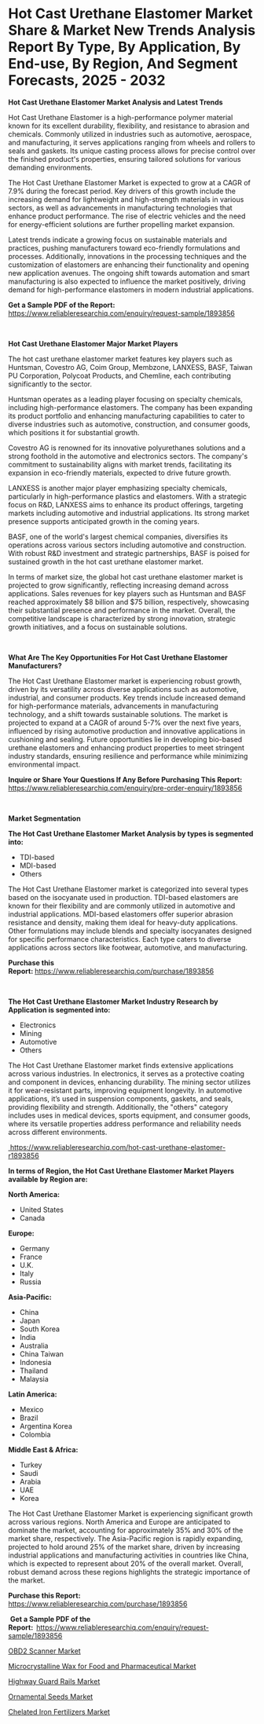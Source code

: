 <p><h1>Hot Cast Urethane Elastomer Market Share & Market New Trends Analysis Report By Type, By Application, By End-use, By Region, And Segment Forecasts, 2025 - 2032</h1></p><p><strong>Hot Cast Urethane Elastomer Market Analysis and Latest Trends</strong></p>
<p><p>Hot Cast Urethane Elastomer is a high-performance polymer material known for its excellent durability, flexibility, and resistance to abrasion and chemicals. Commonly utilized in industries such as automotive, aerospace, and manufacturing, it serves applications ranging from wheels and rollers to seals and gaskets. Its unique casting process allows for precise control over the finished product's properties, ensuring tailored solutions for various demanding environments.</p><p>The Hot Cast Urethane Elastomer Market is expected to grow at a CAGR of 7.9% during the forecast period. Key drivers of this growth include the increasing demand for lightweight and high-strength materials in various sectors, as well as advancements in manufacturing technologies that enhance product performance. The rise of electric vehicles and the need for energy-efficient solutions are further propelling market expansion.</p><p>Latest trends indicate a growing focus on sustainable materials and practices, pushing manufacturers toward eco-friendly formulations and processes. Additionally, innovations in the processing techniques and the customization of elastomers are enhancing their functionality and opening new application avenues. The ongoing shift towards automation and smart manufacturing is also expected to influence the market positively, driving demand for high-performance elastomers in modern industrial applications.</p></p>
<p><strong>Get a Sample PDF of the Report:&nbsp;</strong> <a href="https://www.reliableresearchiq.com/enquiry/request-sample/1893856?utm_campaign=2173&utm_medium=2&utm_source=Github&utm_content=ia&utm_term=04022025&utm_id=hot-cast-urethane-elastomer">https://www.reliableresearchiq.com/enquiry/request-sample/1893856</a></p>
<p>&nbsp;</p>
<p><strong>Hot Cast Urethane Elastomer Major Market Players</strong></p>
<p><p>The hot cast urethane elastomer market features key players such as Huntsman, Covestro AG, Coim Group, Membzone, LANXESS, BASF, Taiwan PU Corporation, Polycoat Products, and Chemline, each contributing significantly to the sector. </p><p>Huntsman operates as a leading player focusing on specialty chemicals, including high-performance elastomers. The company has been expanding its product portfolio and enhancing manufacturing capabilities to cater to diverse industries such as automotive, construction, and consumer goods, which positions it for substantial growth.</p><p>Covestro AG is renowned for its innovative polyurethanes solutions and a strong foothold in the automotive and electronics sectors. The company's commitment to sustainability aligns with market trends, facilitating its expansion in eco-friendly materials, expected to drive future growth.</p><p>LANXESS is another major player emphasizing specialty chemicals, particularly in high-performance plastics and elastomers. With a strategic focus on R&D, LANXESS aims to enhance its product offerings, targeting markets including automotive and industrial applications. Its strong market presence supports anticipated growth in the coming years.</p><p>BASF, one of the world's largest chemical companies, diversifies its operations across various sectors including automotive and construction. With robust R&D investment and strategic partnerships, BASF is poised for sustained growth in the hot cast urethane elastomer market.</p><p>In terms of market size, the global hot cast urethane elastomer market is projected to grow significantly, reflecting increasing demand across applications. Sales revenues for key players such as Huntsman and BASF reached approximately $8 billion and $75 billion, respectively, showcasing their substantial presence and performance in the market. Overall, the competitive landscape is characterized by strong innovation, strategic growth initiatives, and a focus on sustainable solutions.</p></p>
<p>&nbsp;</p>
<p><strong>What Are The Key Opportunities For Hot Cast Urethane Elastomer Manufacturers?</strong></p>
<p><p>The Hot Cast Urethane Elastomer market is experiencing robust growth, driven by its versatility across diverse applications such as automotive, industrial, and consumer products. Key trends include increased demand for high-performance materials, advancements in manufacturing technology, and a shift towards sustainable solutions. The market is projected to expand at a CAGR of around 5-7% over the next five years, influenced by rising automotive production and innovative applications in cushioning and sealing. Future opportunities lie in developing bio-based urethane elastomers and enhancing product properties to meet stringent industry standards, ensuring resilience and performance while minimizing environmental impact.</p></p>
<p><strong>Inquire or Share Your Questions If Any Before Purchasing This Report:</strong> <a href="https://www.reliableresearchiq.com/enquiry/pre-order-enquiry/1893856?utm_campaign=2173&utm_medium=2&utm_source=Github&utm_content=ia&utm_term=04022025&utm_id=hot-cast-urethane-elastomer">https://www.reliableresearchiq.com/enquiry/pre-order-enquiry/1893856</a></p>
<p>&nbsp;</p>
<p><strong>Market Segmentation</strong></p>
<p><strong>The Hot Cast Urethane Elastomer Market Analysis by types is segmented into:</strong></p>
<p><ul><li>TDI-based</li><li>MDI-based</li><li>Others</li></ul></p>
<p><p>The Hot Cast Urethane Elastomer market is categorized into several types based on the isocyanate used in production. TDI-based elastomers are known for their flexibility and are commonly utilized in automotive and industrial applications. MDI-based elastomers offer superior abrasion resistance and density, making them ideal for heavy-duty applications. Other formulations may include blends and specialty isocyanates designed for specific performance characteristics. Each type caters to diverse applications across sectors like footwear, automotive, and manufacturing.</p></p>
<p><strong>Purchase this Report:&nbsp;</strong><a href="https://www.reliableresearchiq.com/purchase/1893856?utm_campaign=2173&utm_medium=2&utm_source=Github&utm_content=ia&utm_term=04022025&utm_id=hot-cast-urethane-elastomer">https://www.reliableresearchiq.com/purchase/1893856</a></p>
<p>&nbsp;</p>
<p><strong>The Hot Cast Urethane Elastomer Market Industry Research by Application is segmented into:</strong></p>
<p><ul><li>Electronics</li><li>Mining</li><li>Automotive</li><li>Others</li></ul></p>
<p><p>The Hot Cast Urethane Elastomer market finds extensive applications across various industries. In electronics, it serves as a protective coating and component in devices, enhancing durability. The mining sector utilizes it for wear-resistant parts, improving equipment longevity. In automotive applications, it’s used in suspension components, gaskets, and seals, providing flexibility and strength. Additionally, the "others" category includes uses in medical devices, sports equipment, and consumer goods, where its versatile properties address performance and reliability needs across different environments.</p></p>
<p><a href="https://www.reliableresearchiq.com/hot-cast-urethane-elastomer-r1893856?utm_campaign=2173&utm_medium=2&utm_source=Github&utm_content=ia&utm_term=04022025&utm_id=hot-cast-urethane-elastomer">&nbsp;https://www.reliableresearchiq.com/hot-cast-urethane-elastomer-r1893856</a></p>
<p><strong>In terms of Region, the Hot Cast Urethane Elastomer Market Players available by Region are:</strong></p>
<p>
    <p> <strong> North America: </strong>
        <ul>
            <li>United States</li>
            <li>Canada</li>
        </ul>
        </p> 
    <p> <strong> Europe: </strong>
        <ul>
            <li>Germany</li>
            <li>France</li>
            <li>U.K.</li>
            <li>Italy</li>
            <li>Russia</li>
        </ul>
        </p> 
    <p> <strong> Asia-Pacific: </strong>
        <ul>
            <li>China</li>
            <li>Japan</li>
            <li>South Korea</li>
            <li>India</li>
            <li>Australia</li>
            <li>China Taiwan</li>
            <li>Indonesia</li>
            <li>Thailand</li>
            <li>Malaysia</li>
        </ul>
        </p> 
    <p> <strong> Latin America: </strong>
        <ul>
            <li>Mexico</li>
            <li>Brazil</li>
            <li>Argentina Korea</li>
            <li>Colombia</li>
        </ul>
        </p> 
    <p> <strong> Middle East & Africa: </strong>
        <ul>
            <li>Turkey</li>
            <li>Saudi</li>
            <li>Arabia</li>
            <li>UAE</li>
            <li>Korea</li>
        </ul>
    </p>
    </p>
<p><p>The Hot Cast Urethane Elastomer Market is experiencing significant growth across various regions. North America and Europe are anticipated to dominate the market, accounting for approximately 35% and 30% of the market share, respectively. The Asia-Pacific region is rapidly expanding, projected to hold around 25% of the market share, driven by increasing industrial applications and manufacturing activities in countries like China, which is expected to represent about 20% of the overall market. Overall, robust demand across these regions highlights the strategic importance of the market.</p></p>
<p><strong>Purchase this Report: </strong><a href="https://www.reliableresearchiq.com/purchase/1893856?utm_campaign=2173&utm_medium=2&utm_source=Github&utm_content=ia&utm_term=04022025&utm_id=hot-cast-urethane-elastomer">https://www.reliableresearchiq.com/purchase/1893856</a></p>
<p>&nbsp;<strong>Get a Sample PDF of the Report:&nbsp;&nbsp;</strong><a href="https://www.reliableresearchiq.com/enquiry/request-sample/1893856?utm_campaign=2173&utm_medium=2&utm_source=Github&utm_content=ia&utm_term=04022025&utm_id=hot-cast-urethane-elastomer">https://www.reliableresearchiq.com/enquiry/request-sample/1893856</a></p>
<p><strong></strong></p>
<p><p><a href="https://www.linkedin.com/pulse/obd2-scanner-market-outlook-forecast-from-2025-2032-timo-research-jejbc?utm_campaign=2173&utm_medium=2&utm_source=Github&utm_content=ia&utm_term=04022025&utm_id=hot-cast-urethane-elastomer">OBD2 Scanner Market</a></p><p><a href="https://github.com/seanmcma708/Market-Research-Report-List-1/blob/main/microcrystalline-wax-for-food-and-pharmaceutical-market.md?utm_campaign=2173&utm_medium=2&utm_source=Github&utm_content=ia&utm_term=04022025&utm_id=hot-cast-urethane-elastomer">Microcrystalline Wax for Food and Pharmaceutical Market</a></p><p><a href="https://www.linkedin.com/pulse/highway-guard-rails-market-size-set-grow-rapidly-over-forecast-ywtwc?utm_campaign=2173&utm_medium=2&utm_source=Github&utm_content=ia&utm_term=04022025&utm_id=hot-cast-urethane-elastomer">Highway Guard Rails Market</a></p><p><a href="https://www.linkedin.com/pulse/global-ornamental-seeds-market-sector2025-2032-metrics-tfsqc?utm_campaign=2173&utm_medium=2&utm_source=Github&utm_content=ia&utm_term=04022025&utm_id=hot-cast-urethane-elastomer">Ornamental Seeds Market</a></p><p><a href="https://www.linkedin.com/pulse/revenue-demand-chelated-iron-fertilizers-market-projected-looec?utm_campaign=2173&utm_medium=2&utm_source=Github&utm_content=ia&utm_term=04022025&utm_id=hot-cast-urethane-elastomer">Chelated Iron Fertilizers Market</a></p></p>